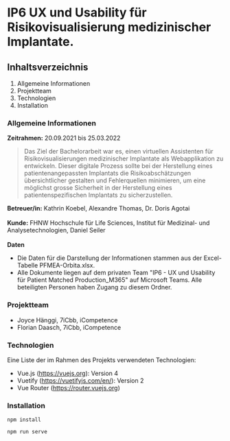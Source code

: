 # IP6 UX und Usability für Risikovisualisierung medizinischer Implantate.


## Inhaltsverzeichnis
1. Allgemeine Informationen 
2. Projektteam
3. Technologien
4. Installation

### Allgemeine Informationen
**Zeitrahmen:** 20.09.2021 bis 25.03.2022
>Das Ziel der Bachelorarbeit war es, einen virtuellen Assistenten für Risikovisualisierungen medizinischer Implantate als Webapplikation zu entwickeln. 
Dieser digitale Prozess sollte bei der Herstellung eines patientenangepassten Implantats die Risikoabschätzungen übersichtlicher gestalten und Fehlerquellen minimieren, um eine möglichst grosse Sicherheit in der Herstellung eines patientenspezifischen Implantats zu sicherzustellen.


**Betreuer/in:** Kathrin Koebel, Alexandre Thomas, Dr. Doris Agotai
<br>
<br>
**Kunde:** FHNW Hochschule für Life Sciences, Institut für Medizinal- und Analysetechnologien, Daniel Seiler
<br>
<br>
**Daten**
* Die Daten für die Darstellung der Informationen stammen aus der Excel-Tabelle PFMEA-Orbita.xlsx.
* Alle Dokumente liegen auf dem privaten Team "IP6 - UX und Usability für Patient Matched Production_M365" auf Microsoft Teams. Alle beteiligten Personen haben Zugang zu diesem Ordner.

### Projektteam
* Joyce Hänggi, 7iCbb, iCompetence
* Florian Daasch, 7iCbb, iCompetence

### Technologien
Eine Liste der im Rahmen des Projekts verwendeten Technologien:
* Vue.js (https://vuejs.org): Version 4
* Vuetify (https://vuetifyjs.com/en/): Version 2
* Vue Router (https://router.vuejs.org)




### Installation
```
npm install
```
```
npm run serve
```



